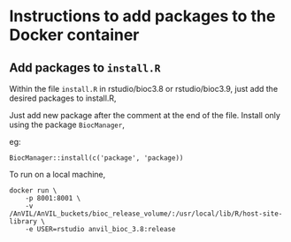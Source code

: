 # Instructions to add packages to the Docker container

## Add packages to `install.R`

Within the file `install.R` in rstudio/bioc3.8 or rstudio/bioc3.9,
just add the desired packages to install.R,

Just add new package after the comment at the end of the file. Install
only using the package `BiocManager`,
	
eg:

	BiocManager::install(c('package', 'package)) 
	
To run on a local machine,

	docker run \
		-p 8001:8001 \
		-v /AnVIL/AnVIL_buckets/bioc_release_volume/:/usr/local/lib/R/host-site-library \
		-e USER=rstudio anvil_bioc_3.8:release
